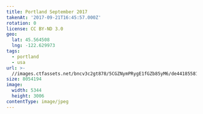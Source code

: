 ```yaml
---
title: Portland September 2017
takenAt: '2017-09-21T16:45:57.000Z'
rotation: 0
license: CC BY-ND 3.0
geo:
  lat: 45.564508
  lng: -122.629973
tags:
  - portland
  - usa
url: >-
  //images.ctfassets.net/bncv3c2gt878/5CGZNymPRygE1fGZb85yM6/de44185581162ed397f963b10c6ae6f2/portland-september-2017_36710217993_o
size: 8054194
image:
  width: 5344
  height: 3006
contentType: image/jpeg
---
```


